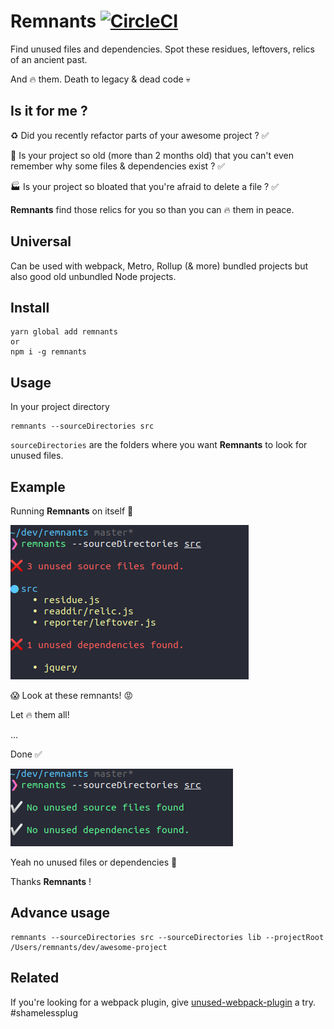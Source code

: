 # Remnants [![CircleCI](https://circleci.com/gh/MatthieuLemoine/remnants/tree/master.svg?style=svg)](https://circleci.com/gh/MatthieuLemoine/remnants/tree/master)

Find unused files and dependencies. Spot these residues, leftovers, relics of an ancient past.

And :fire: them. Death to legacy & dead code :skull:

## Is it for me ?

:recycle: Did you recently refactor parts of your awesome project ? ✅

🧓 Is your project so old (more than 2 months old) that you can't even remember why some files & dependencies exist ? ✅

🏭 Is your project so bloated that you're afraid to delete a file ? ✅

**Remnants** find those relics for you so than you can :fire: them in peace.

## Universal

Can be used with webpack, Metro, Rollup (& more) bundled projects but also good old unbundled Node projects.

## Install

```
yarn global add remnants
or
npm i -g remnants
```

## Usage

In your project directory

```
remnants --sourceDirectories src
```

`sourceDirectories` are the folders where you want **Remnants** to look for unused files.

## Example

Running **Remnants** on itself 🤯

![screenshot](assets/failure.png)

:scream: Look at these remnants! :rage:

Let :fire: them all!

...

Done ✅

![screenshot](assets/screenshot.png)

Yeah no unused files or dependencies :tada:

Thanks **Remnants** !

## Advance usage

```
remnants --sourceDirectories src --sourceDirectories lib --projectRoot /Users/remnants/dev/awesome-project
```

## Related

If you're looking for a webpack plugin, give [unused-webpack-plugin](https://github.com/MatthieuLemoine/unused-webpack-plugin) a try. #shamelessplug
